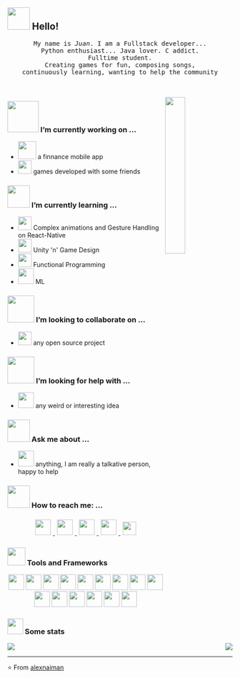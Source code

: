 ## <img src="https://raw.githubusercontent.com/alexnaiman/alexnaiman/master/resources/welcomeglitch.gif" width="50px" /> Hello!

<p align="center" >
  <samp>
    My name is <em>Juan</em>. I am a Fullstack developer... 
  <br/> Python enthusiast... Java lover. C addict. 
    <br/> Fulltime student.
      <br/>
Creating games for fun, composing songs,
          <br/>
continuously learning, wanting to help the community
  </samp>
  <br/>
  <br/>
  <br/>
</p>

<img src="https://media.tenor.com/images/df8c44a1d20ab367fdcb21880985fd33/tenor.gif" align="right"  width="30%"/>

### <img src="https://raw.githubusercontent.com/alexnaiman/alexnaiman/master/resources/PusheenCompute.gif" width="70px" /> I’m currently working on ...
- <img src="https://raw.githubusercontent.com/alexnaiman/alexnaiman/master/resources/3243_take_my_money.png" height="40px" />  a finnance mobile app
- <img src="https://raw.githubusercontent.com/alexnaiman/alexnaiman/master/resources/controller.png" width="30px" />  games developed with some friends
### <img src="https://raw.githubusercontent.com/alexnaiman/alexnaiman/master/resources/Confused_Dog.gif" height="50px" /> I’m currently learning ...
- <img src="https://raw.githubusercontent.com/alexnaiman/alexnaiman/master/resources/gesture.jpeg" width="30px" /> Complex animations and Gesture Handling on React-Native
- <img src="https://raw.githubusercontent.com/alexnaiman/alexnaiman/master/resources/unity.png" height="30px" /> Unity 'n' Game Design
- <img src="https://raw.githubusercontent.com/alexnaiman/alexnaiman/master/resources/functional.png" height="30px" /> Functional Programming
- <img src="https://raw.githubusercontent.com/alexnaiman/alexnaiman/master/resources/ml.png" height="35px" /> ML
### <img src="https://raw.githubusercontent.com/alexnaiman/alexnaiman/master/resources/pug_dance.gif" width="60px" /> I’m looking to collaborate on ...
- <img src="https://raw.githubusercontent.com/alexnaiman/alexnaiman/master/resources/open_source.png" height="30px" /> any open source project

### <img src="https://raw.githubusercontent.com/alexnaiman/alexnaiman/master/resources/cool_duck.gif" width="60px" /> I’m looking for help with ...
- <img src="https://raw.githubusercontent.com/alexnaiman/alexnaiman/master/resources/party_parrot.gif" height="35px" /> any weird or interesting idea

### <img src="https://raw.githubusercontent.com/alexnaiman/alexnaiman/master/resources/question.png" width="50px" />  Ask me about ...
- <img src="https://raw.githubusercontent.com/alexnaiman/alexnaiman/master/resources/chat.gif" height="35px" /> anything, I am really a talkative person, happy to help 
### <img src="https://raw.githubusercontent.com/alexnaiman/alexnaiman/master/resources/bongocat.gif" width="50px" /> How to reach me: ...
<p align="center">
  <a href="https://twitter.com/naiman_alex">
    <img src="https://raw.githubusercontent.com/alexnaiman/alexnaiman/master/resources/twitter.svg" height="35px" style="margin: 5px;" />
  </a>
  <a href="https://www.instagram.com/alex.naiman.4/">
    <img src="https://raw.githubusercontent.com/alexnaiman/alexnaiman/master/resources/instagram.webp" height="35px" style="margin: 5px;" />
  </a>
  <a href="https://www.linkedin.com/in/alexandru-nicolae-naiman-28b60a137/">
    <img src="https://raw.githubusercontent.com/alexnaiman/alexnaiman/master/resources/linkedin.webp" height="35px" style="margin: 5px;" />
  </a>
  <a href="https://discord.gg/KgF4WGf">
    <img src="https://raw.githubusercontent.com/alexnaiman/alexnaiman/master/resources/discord.png" height="35px" style="margin: 5px;" />
  </a>
  <a href="mailto:alex.naiman.4@gmail.com">
    <img src="https://raw.githubusercontent.com/alexnaiman/alexnaiman/master/resources/gmail.png" height="30px" style="margin: 5px;" />
  </a>
</p>

### <img src="https://raw.githubusercontent.com/alexnaiman/alexnaiman/master/resources/pickaxe.png" width="40px" /> Tools and Frameworks
<p align="center">
    <img src="https://raw.githubusercontent.com/alexnaiman/alexnaiman/master/resources/dev/bash.svg" height="35px" style="vertical-align:top margin:6px 4px" />
     <img src="https://raw.githubusercontent.com/alexnaiman/alexnaiman/master/resources/dev/csharp.svg" height="35px" style="vertical-align:top margin:6px 4px" />
      <img src="https://raw.githubusercontent.com/alexnaiman/alexnaiman/master/resources/dev/css3.svg" height="35px" style="vertical-align:top margin:6px 4px" />
       <img src="https://raw.githubusercontent.com/alexnaiman/alexnaiman/master/resources/dev/gamedev.svg" height="35px" style="vertical-align:top margin:6px 4px" />
        <img src="https://raw.githubusercontent.com/alexnaiman/alexnaiman/master/resources/dev/html.svg" height="35px" style="vertical-align:top margin:6px 4px" />
         <img src="https://raw.githubusercontent.com/alexnaiman/alexnaiman/master/resources/dev/java.svg" height="35px" style="vertical-align:top margin:6px 4px" />
          <img src="https://raw.githubusercontent.com/alexnaiman/alexnaiman/master/resources/dev/js.svg" height="35px" style="vertical-align:top margin:6px 4px" />
           <img src="https://raw.githubusercontent.com/alexnaiman/alexnaiman/master/resources/dev/mobile.svg" height="35px" style="vertical-align:top margin:6px 4px" />
            <img src="https://raw.githubusercontent.com/alexnaiman/alexnaiman/master/resources/dev/nodejs.svg" height="35px" style="vertical-align:top margin:6px 4px" />
             <img src="https://raw.githubusercontent.com/alexnaiman/alexnaiman/master/resources/dev/python.svg" height="35px" style="vertical-align:top margin:6px 4px" />
             <img src="https://raw.githubusercontent.com/alexnaiman/alexnaiman/master/resources/dev/react_native.svg" height="35px" style="vertical-align:top margin:6px 4px"/>
             <img src="https://raw.githubusercontent.com/alexnaiman/alexnaiman/master/resources/dev/sass.svg" height="35px" style="vertical-align:top margin:6px 4px"/>
             <img src="https://raw.githubusercontent.com/alexnaiman/alexnaiman/master/resources/dev/unity.svg" height="35px" style="vertical-align:top margin:6px 4px"/>
             <img src="https://raw.githubusercontent.com/alexnaiman/alexnaiman/master/resources/dev/visualstudio_code.svg" height="35px" style="vertical-align:top margin:6px 4px"/>
             <img src="https://raw.githubusercontent.com/alexnaiman/alexnaiman/master/resources/dev/xcode.svg" height="35px" style="vertical-align:top margin:6px 4px"/>
             
</p>

### <img src="https://raw.githubusercontent.com/alexnaiman/alexnaiman/master/resources/stats.png" width="35px" /> Some stats



<p align="right">
<img align="left" src="https://github-readme-stats.vercel.app/api?username=alexnaiman&theme=tokyonight&show_icons=true" />

<img  float="right" src="https://github-readme-stats.vercel.app/api/top-langs/?username=alexnaiman&theme=tokyonight&show_icons=true" />

</p>

---
⭐️ From [alexnaiman](https://github.com/alexnaiman)
